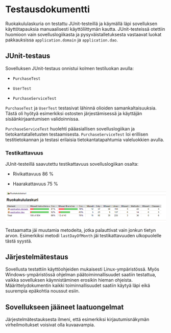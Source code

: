 # Testausdokumentti

Ruokakululaskuria on testattu JUnit-testeillä ja käymällä läpi sovelluksen käyttötapauksia manuaalisesti käyttöliittymän kautta. JUnit-testeissä otettiin huomioon vain sovelluslogiikasta ja pysyväistalletuksesta vastaavat luokat pakkauksissa `application.domain` ja `application.dao`.

## JUnit-testaus

Sovelluksen JUnit-testaus onnistui kolmen testiluokan avulla:

* `PurchaseTest`

* `UserTest`

* `PurchaseServiceTest`

`PurchaseTest` ja `UserTest` testasivat lähinnä olioiden samankaltaisuuksia. Tästä oli hyötyä esimerkiksi ostosten järjestämisessä ja käyttäjän sisäänkirjaantumisen validoinnissa.

`PurchaseServiceTest` huolehti pääasiallisen sovelluslogiikan ja tietokantatalletusten testaamisesta. `PurchaseServiceTest` loi erillisen testitietokannan ja testasi erilaisia tietokantatapahtumia valeluokkien avulla.

### Testikattavuus

JUnit-testeillä saavutettu testikattavuus sovelluslogiikan osalta:

* Rivikattavuus 86 %

* Haarakattavuus 75 %

<img src="https://github.com/guotin/ohjelmistotekniikka/blob/master/Ruokakululaskuri/dokumentaatio/kuvat/testikattavuus.PNG">

Testaamatta jäi muutamia metodeita, jotka palauttivat vain jonkun tietyn arvon. Esimerkiksi metodi `lastDayOfMonth` jäi testikattavuuden ulkopuolelle tästä syystä.

## Järjestelmätestaus

Sovellusta testattiin käyttöohjeiden mukaisesti Linux-ympäristössä. Myös Windows-ympäristössä ohjelman päätoiminnallisuudet saatiin testattua, vaikka sovelluksen käynnistäminen erosikin hieman ohjeista. Määrittelydokumentin kaikki toiminnallisuudet saatiin käytyä läpi eikä suurempia epäkohtia noussut esiin.

## Sovellukseen jääneet laatuongelmat

Järjestelmätestauksesta ilmeni, että esimerkiksi kirjautumisnäkymän virheilmoitukset voisivat olla kuvaavampia. 


